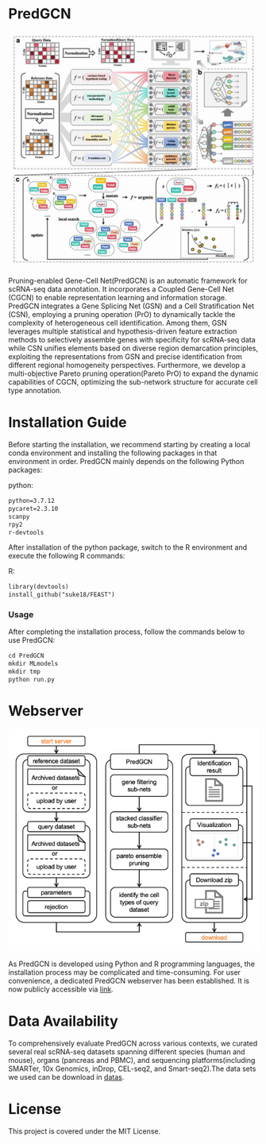 # PredGCN

![image](https://github.com/IrisQi7/PredGCN/blob/master/framework_screenshoot.jpg)


Pruning-enabled Gene-Cell Net(PredGCN) is an automatic framework for scRNA-seq data annotation. It incorporates a Coupled Gene-Cell Net (CGCN) to enable representation learning and information storage. PredGCN integrates a Gene Splicing Net (GSN) and a Cell Stratification Net (CSN), employing a pruning operation (PrO) to dynamically tackle the complexity of heterogeneous cell identification. Among them, GSN leverages multiple statistical and hypothesis-driven feature extraction methods to selectively assemble genes with specificity for scRNA-seq data while CSN unifies elements based on diverse region demarcation principles, exploiting the representations from GSN and precise identification from different regional homogeneity perspectives. Furthermore, we develop a multi-objective Pareto pruning operation(Pareto PrO) to expand the dynamic capabilities of CGCN, optimizing the sub-network structure for accurate cell type annotation.

# Installation Guide
       
Before starting the installation, we recommend starting by creating a local conda environment and installing the following packages in that environment in order. PredGCN mainly depends on the following Python packages:
      
python:

    python=3.7.12
    pycaret=2.3.10
    scanpy
    rpy2
    r-devtools
    
After installation of the python package, switch to the R environment and execute the following R commands:
        
R:

    library(devtools)
    install_github("suke18/FEAST")

### Usage

After completing the installation process, follow the commands below to use PredGCN:

    cd PredGCN
    mkdir MLmodels
    mkdir tmp
    python run.py

# Webserver

![image](https://github.com/IrisQi7/PredGCN/blob/master/webserver_screenshoot.png)

As PredGCN is developed using Python and R programming languages, the installation process may be complicated and time-consuming. For user convenience, a dedicated PredGCN webserver has been established. It is now publicly accessible via <a href="https://www.aibio-lab.com/PredGCN/index/">link</a>.

# Data Availability

To comprehensively evaluate PredGCN across various contexts, we curated several real scRNA-seq datasets spanning different species (human and mouse), organs (pancreas and PBMC), and sequencing platforms(including SMARTer, 10x Genomics, inDrop, CEL-seq2, and Smart-seq2).The data sets we used can be download in <a href="https://figshare.com/articles/dataset/scCPEP/22333150">datas</a>.

# License
This project is covered under the MIT License.
